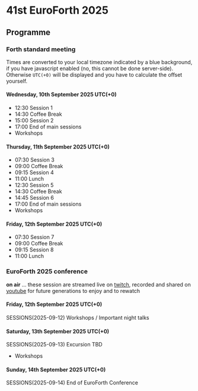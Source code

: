 # 41st EuroForth 2025

## Programme

### Forth standard meeting
Times are converted to your local timezone indicated by a blue background, if you have javascript enabled (no, this cannot be done server-side). \
Otherwise `UTC(+0)` will be displayed and you have to calculate the offset yourself.

#### Wednesday, 10th September 2025 UTC(+0)
- 12:30 Session 1
- 14:30 Coffee Break
- 15:00 Session 2
- 17:00 End of main sessions
- Workshops

#### Thursday, 11th September 2025 UTC(+0)
- 07:30 Session 3
- 09:00 Coffee Break
- 09:15 Session 4
- 11:00 Lunch
- 12:30 Session 5
- 14:30 Coffee Break
- 14:45 Session 6
- 17:00 End of main sessions
- Workshops

#### Friday, 12th September 2025 UTC(+0)
- 07:30 Session 7
- 09:00 Coffee Break
- 09:15 Session 8
- 11:00 Lunch


### EuroForth 2025 conference
**on air** ... these session are streamed live on [twitch](https://www.twitch.tv/4ther), recorded and shared on [youtube](https://www.youtube.com/channel/UC_mpkwOO_1ILd66GUTNVPQg) for future generations to enjoy and to rewatch

<!--
#### Friday, 27th September UTC(+0)
SESSIONS(2024-09-27) Workshops / Important night talks

#### Saturday, 28th September UTC(+0)
SESSIONS(2024-09-28) Lunch
- 13:00 Excursion ToDo: Details
- 16:30 Formal Dinner
- 19:30 Workshops / Important night talks

#### Sunday, 29th September UTC(+0)
SESSIONS(2024-09-29) Official end of EuroForth
- 12:30 Lunch
- 13:30 Beginning of Forth Day
  As quite a bunch of us are staying for extra nights, we will venture together into the city to see even more
-->

#### Friday, 12th September 2025 UTC(+0)
SESSIONS(2025-09-12) Workshops / Important night talks

#### Saturday, 13th September 2025 UTC(+0)
SESSIONS(2025-09-13) Excursion TBD
- Workshops

#### Sunday, 14th September 2025 UTC(+0)
SESSIONS(2025-09-14) End of EuroForth Conference
